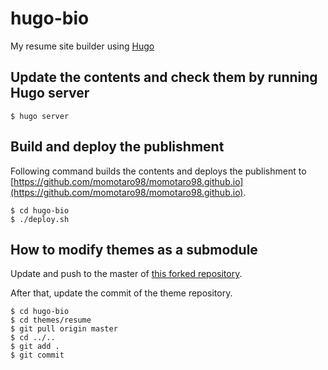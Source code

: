 # hugo-bio

My resume site builder using [Hugo](https://gohugo.io)

## Update the contents and check them by running Hugo server

```
$ hugo server
```

## Build and deploy the publishment

Following command builds the contents and deploys the publishment to [https://github.com/momotaro98/momotaro98.github.io](https://github.com/momotaro98/momotaro98.github.io).

```
$ cd hugo-bio
$ ./deploy.sh
```

## How to modify themes as a submodule

Update and push to the master of [this forked repository](https://github.com/momotaro98/hugo-resume).

After that, update the commit of the theme repository.

```
$ cd hugo-bio
$ cd themes/resume
$ git pull origin master
$ cd ../..
$ git add .
$ git commit
```
